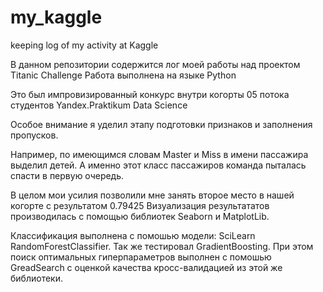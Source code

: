 # my_kaggle
keeping log of my activity at Kaggle

В данном репозитории содержится лог моей работы над проектом Titanic Challenge
Работа выполнена на языке Python

Это был импровизированный конкурс внутри когорты 05 потока студентов Yandex.Praktikum Data Science

Особое внимание я уделил этапу подготовки признаков и заполнения пропусков. 

Например, по имеющимся словам Master и Miss в имени пассажира выделил детей. 
А именно этот класс пассажиров команда пыталась спасти в первую очередь.

В целом мои усилия позволили мне занять второе место в нашей когорте с результатом 0.79425 
Визуализация результататов производилась с помощью библиотек Seaborn и MatplotLib.

Классификация выполнена с помошью модели: SciLearn RandomForestClassifier. Так же тестировал GradientBoosting.
При этом поиск оптимальных гиперпараметров выполнен с помошью GreadSearch 
с оценкой качества кросс-валидацией из этой же библиотеки.

